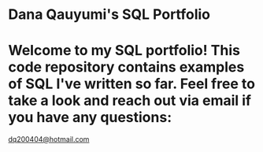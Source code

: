 # Dana Qauyumi's SQL Portfolio
 
# Welcome to my SQL portfolio! This code repository contains examples of SQL I've written so far. Feel free to take a look and reach out via email if you have any questions: 
dq200404@hotmail.com
